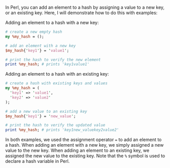 In Perl, you can add an element to a hash by assigning a value to a new key, or an existing key. Here, I will demonstrate how to do this with examples:

Adding an element to a hash with a new key:

```perl
# create a new empty hash
my %my_hash = ();

# add an element with a new key
$my_hash{'key1'} = 'value1';

# print the hash to verify the new element
print %my_hash; # prints 'key1value1'
```

Adding an element to a hash with an existing key:

```perl
# create a hash with existing keys and values
my %my_hash = (
  'key1' => 'value1',
  'key2' => 'value2'
);

# add a new value to an existing key
$my_hash{'key1'} = 'new_value';

# print the hash to verify the updated value
print %my_hash; # prints 'key1new_valuekey2value2'
```

In both examples, we used the assignment operator `=` to add an element to a hash. When adding an element with a new key, we simply assigned a new value to the new key. When adding an element to an existing key, we assigned the new value to the existing key. Note that the `%` symbol is used to declare a hash variable in Perl.